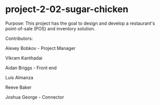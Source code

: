# project-2-02-sugar-chicken

Purpose:
This project has the goal to design and develop a restaurant's point-of-sale (POS) and inventory solution. 

Contributors:

Alexey Bobkov - Project Manager

Vikram Kanthadai

Aidan Briggs - Front end

Luis Almanza

Reeve Baker

Joshua George - Connector

